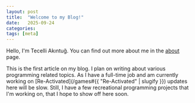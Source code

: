 ```yaml
---
layout: post
title:  "Welcome to my Blog!"
date:   2025-09-24
categories:
tags: [meta]
---
```


Hello, I'm Tecelli Akıntuğ. You can find out more about me in the [about](/about) page.

This is the first article on my blog. I plan on writing about various programming related topics. As I have a full-time job and am currently working on [Re-Activated](/games#{{ "Re-Activated" | slugify }}) updates here will be slow. Still, I have a few recreational programming projects that I'm working on, that I hope to show off here soon.

